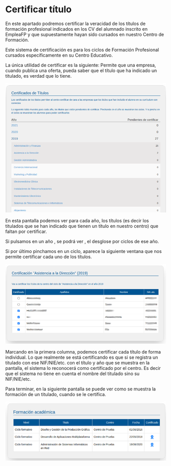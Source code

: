 # Certificar título

En este apartado podremos certificar la veracidad de los títulos de formación profesional indicados en los CV del alumnado inscrito en EmpleaFP y que supuestamente hayan sido cursados en nuestro Centro de Formación.

Este sistema de certificación es para los ciclos de Formación Profesional cursados específicamente en su Centro Educativo.

La única utilidad de certificar es la siguiente: Permite que una empresa, cuando publica una oferta, pueda saber que el título que ha indicado un titulado, es verdad que lo tiene.

![](certificado_titulo.png)

En esta pantalla podemos ver para cada año, los títulos (es decir los titulados que se han indicado que tienen un título en nuestro centro) que  faltan por certificar.

Si pulsamos en un año , se podrá ver , el desglose por ciclos de ese año.

Si por último pinchamos en un ciclo, aparece la siguiente ventana que nos permite certificar cada uno de los títulos.

![](certificado_titulado.png)

Marcando en la primera columna, podemos certificar cada título de forma individual. Lo que realmente se está certificando es que si se registra un titulado con ese NIF/NIE/etc. con el título y año que se muestra en la pantalla, el sistema lo reconocerá como certificado por el centro. Es decir que el sistema no tiene en cuenta el nombre del titulado sino su NIF/NIE/etc.

Para terminar, en la siguiente pantalla se puede ver como se muestra la formación de un titulado, cuando se le certifica.

![](certificado_formacion.png)


